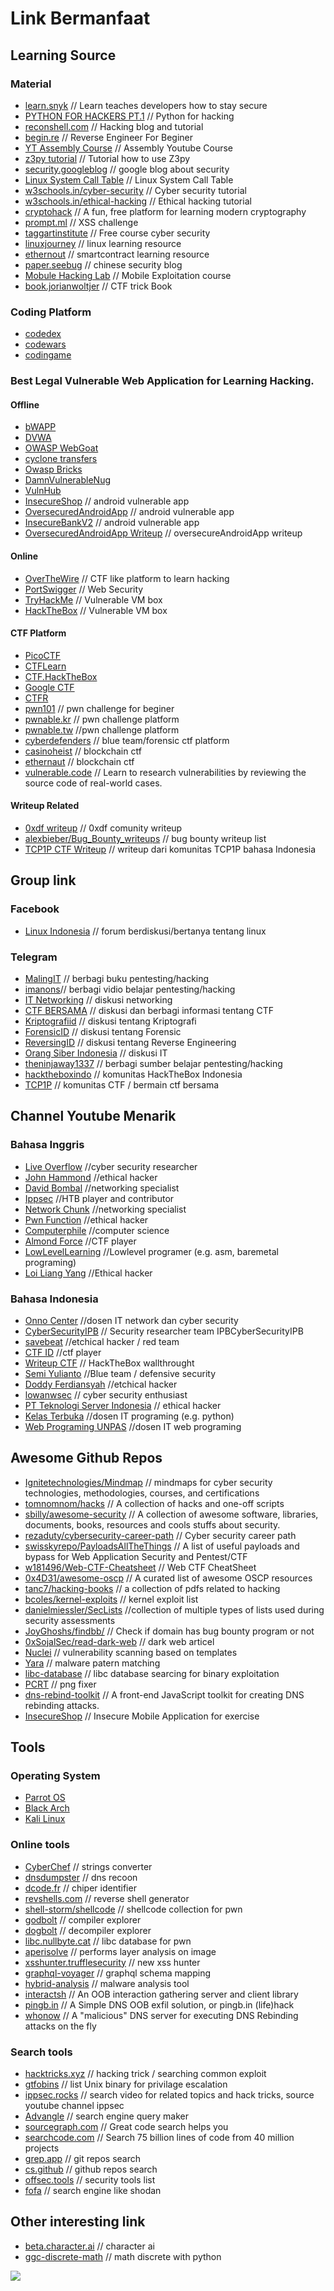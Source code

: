 # Link Bermanfaat

## Learning Source

### Material
- [learn.snyk](https://learn.snyk.io/lessons/) // Learn teaches developers how to stay secure
- [PYTHON FOR HACKERS PT.1](https://drive.google.com/file/d/18zMHrfyiVFIL7KGHI3CTrTi3S5LorEi0/view) // Python for hacking
- [reconshell.com](https://reconshell.com/) // Hacking blog and tutorial
- [begin.re](https://www.begin.re/) // Reverse Engineer For Beginer
- [YT Assembly Course](https://www.youtube.com/playlist?list=PLetF-YjXm-sCH6FrTz4AQhfH6INDQvQSn) // Assembly Youtube Course 
- [z3py tutorial](https://ericpony.github.io/z3py-tutorial/guide-examples.htm) // Tutorial how to use Z3py
- [security.googleblog](https://security.googleblog.com/) // google blog about security
- [Linux System Call Table](https://chromium.googlesource.com/chromiumos/docs/+/HEAD/constants/syscalls.md) // Linux System Call Table
- [w3schools.in/cyber-security](https://www.w3schools.in/cyber-security/tutorials/) // Cyber security tutorial
- [w3schools.in/ethical-hacking](https://www.w3schools.in/ethical-hacking/tutorials/) // Ethical hacking tutorial
- [cryptohack](https://cryptohack.org/) // A fun, free platform for learning modern cryptography 
- [prompt.ml](https://prompt.ml) // XSS challenge
- [taggartinstitute](https://taggartinstitute.org/) // Free course cyber security
- [linuxjourney](https://linuxjourney.com/) // linux learning resource
- [ethernout](https://ethernaut.openzeppelin.com/) // smartcontract learning resource
- [paper.seebug](https://paper.seebug.org/) // chinese security blog
- [Mobule Hacking Lab](https://www.mobilehackinglab.com/) // Mobile Exploitation course
- [book.jorianwoltjer](https://book.jorianwoltjer.com/) // CTF trick Book

### Coding Platform
- [codedex](https://www.codedex.io/)
- [codewars](https://www.codewars.com/)
- [codingame](https://www.codingame.com)

### Best Legal Vulnerable Web Application for Learning Hacking.
#### Offline
- [bWAPP](http://www.itsecgames.com/)
- [DVWA](https://dvwa.co.uk/)
- [OWASP WebGoat](https://owasp.org/www-project-webgoat/)
- [cyclone transfers](https://github.com/thedeadrobots/bwa_cyclone_transfers)
- [Owasp Bricks](https://sechow.com/bricks/)
- [DamnVulnerableNug](https://github.com/HakCat-Tech/DamnVulnerableNug)
- [VulnHub](https://www.vulnhub.com/)
- [InsecureShop](https://github.com/hax0rgb/InsecureShop) // android vulnerable app
- [OversecuredAndroidApp](https://github.com/oversecured/ovaa) // android vulnerable app
- [InsecureBankV2](https://github.com/dineshshetty/Android-InsecureBankv2) // android vulnerable app
- [OversecuredAndroidApp Writeup](https://infosecwriteups.com/exploiting-android-vulnerabilities-with-malicious-third-party-apps-featuring-oversecured-apk-adea3241ce49) // oversecureAndroidApp writeup

#### Online
- [OverTheWire](https://overthewire.org/) // CTF like platform to learn hacking
- [PortSwigger]( https://portswigger.net/) // Web Security
- [TryHackMe](https://tryhackme.com/) // Vulnerable VM box
- [HackTheBox](https://hackthebox.com/) // Vulnerable VM box

#### CTF Platform
- [PicoCTF](https://picoctf.org/) 
- [CTFLearn](https://ctflearn.com/) 
- [CTF.HackTheBox](https://ctf.hackthebox.com/)
- [Google CTF](https://capturetheflag.withgoogle.com/)
- [CTFR](https://rasyidmf.com/)
- [pwn101](https://tryhackme.com/room/pwn101) // pwn challenge for beginer
- [pwnable.kr](https://pwnable.kr/) // pwn challenge platform
- [pwnable.tw](https://pwnable.tw/) //pwn challenge platform
- [cyberdefenders](https://cyberdefenders.org/) // blue team/forensic ctf platform
- [casinoheist](https://casinoheist.xyz/) // blockchain ctf 
- [ethernaut](https://ethernaut.openzeppelin.com/) // blockchain ctf
- [vulnerable.code](https://vulnerable.codes/) // Learn to research vulnerabilities by reviewing the source code of real-world cases.

#### Writeup Related
- [0xdf writeup](https://0xdf.gitlab.io/) // 0xdf comunity writeup
- [alexbieber/Bug_Bounty_writeups](https://github.com/alexbieber/Bug_Bounty_writeups) // bug bounty writeup list
- [TCP1P CTF Writeup](https://github.com/TCP1P/TCP1P_CTF_writeup) // writeup dari komunitas TCP1P bahasa Indonesia

## Group link

### Facebook
- [Linux Indonesia](https://web.facebook.com/groups/linuxidn/) // forum berdiskusi/bertanya tentang linux

### Telegram
- [MalingIT](https://t.me/MalingIT)  // berbagi buku pentesting/hacking
- [imanons](https://t.me/imanons)// berbagi vidio belajar pentesting/hacking
- [IT Networking](https://t.me/IT_Networking) // diskusi networking
- [CTF BERSAMA](https://t.me/ctfbersama) // diskusi dan berbagi informasi tentang CTF
- [Kriptografiid](https://t.me/kriptografiid) // diskusi tentang Kriptografi
- [ForensicID](https://t.me/ForensicaID) // diskusi tentang Forensic
- [ReversingID](https://t.me/ReversingID) // diskusi tentang Reverse Engineering
- [Orang Siber Indonesia](https://t.me/orangsiber) // diskusi IT
- [theninjaway1337](https://t.me/theninjaway1337) // berbagi sumber belajar pentesting/hacking
- [hacktheboxindo](https://t.me/hacktheboxindo) // komunitas HackTheBox Indonesia
- [TCP1P](https://discord.gg/tQBWW2aDDk) // komunitas CTF / bermain ctf bersama

## Channel Youtube Menarik

### Bahasa Inggris
- [Live Overflow](https://www.youtube.com/c/LiveOverflow) //cyber security researcher
- [John Hammond](https://www.youtube.com/c/JohnHammond010) //ethical hacker
- [David Bombal](https://www.youtube.com/c/DavidBombal) //networking specialist
- [Ippsec](https://www.youtube.com/c/ippsec) //HTB player and contributor 
- [Network Chunk](https://www.youtube.com/c/NetworkChuck) //networking specialist
- [Pwn Function](https://www.youtube.com/c/PwnFunction) //ethical hacker
- [Computerphile](https://www.youtube.com/user/Computerphile) //computer science
- [Almond Force](https://www.youtube.com/c/AlmondForce) //CTF player
- [LowLevelLearning](https://www.youtube.com/c/LowLevelLearning/videos) //Lowlevel programer (e.g. asm, baremetal programing)
- [Loi Liang Yang](https://www.youtube.com/c/LoiLiangYang/videos) //Ethical hacker

### Bahasa Indonesia
- [Onno Center](https://www.youtube.com/c/OnnoCenter) //dosen IT network dan cyber security
- [CyberSecurityIPB](https://www.youtube.com/c/CyberSecurityIPB) // Security researcher team IPBCyberSecurityIPB
- [savebeat](https://www.youtube.com/c/savabeat) //etchical hacker / red team
- [CTF ID](https://www.youtube.com/c/CTFID/videos) //ctf player
- [Writeup CTF](https://www.youtube.com/channel/UCRVFC5DDSb89xXmw-qZ8koQ) // HackTheBox wallthrought
- [Semi Yulianto](https://www.youtube.com/c/SemiYulianto) //Blue team / defensive security
- [Doddy Ferdiansyah](https://www.youtube.com/c/DoddyFerdiansyah) //etchical hacker
- [lowanwsec](https://www.youtube.com/channel/UC1A3LU3mEbgJ4P6IEp1BVhg) // cyber security enthusiast
- [PT Teknologi Server Indonesia](https://www.youtube.com/c/PTTeknologiServerIndonesia/videos) // ethical hacker
- [Kelas Terbuka](https://www.youtube.com/c/KelasTerbuka) //dosen IT programing (e.g. python)
- [Web Programing UNPAS](https://www.youtube.com/c/WebProgrammingUNPAS) //dosen IT web programing

## Awesome Github Repos
- [Ignitetechnologies/Mindmap](https://github.com/Ignitetechnologies/Mindmap) // mindmaps for cyber security technologies, methodologies, courses, and certifications
- [tomnomnom/hacks](https://github.com/tomnomnom/hacks) // A collection of hacks and one-off scripts
- [sbilly/awesome-security](https://github.com/sbilly/awesome-security) // A collection of awesome software, libraries, documents, books, resources and cools stuffs about security.
- [rezaduty/cybersecurity-career-path](https://github.com/rezaduty/cybersecurity-career-path) // Cyber security career path
- [swisskyrepo/PayloadsAllTheThings](https://github.com/swisskyrepo/PayloadsAllTheThings) // A list of useful payloads and bypass for Web Application Security and Pentest/CTF
- [w181496/Web-CTF-Cheatsheet](https://github.com/w181496/Web-CTF-Cheatsheet) // Web CTF CheatSheet
- [0x4D31/awesome-oscp](https://github.com/0x4D31/awesome-oscp) // A curated list of awesome OSCP resources
- [tanc7/hacking-books](https://github.com/tanc7/hacking-books) // a collection of pdfs related to hacking
- [bcoles/kernel-exploits](https://github.com/bcoles/kernel-exploits) // kernel exploit list
- [danielmiessler/SecLists](https://github.com/danielmiessler/SecLists) //collection of multiple types of lists used during security assessments
- [JoyGhoshs/findbb/](https://github.com/JoyGhoshs/findbb/) // Check if domain has bug bounty program or not
- [0xSojalSec/read-dark-web](https://github.com/0xSojalSec/read-dark-web) // dark web articel
- [Nuclei](https://github.com/projectdiscovery/nuclei) // vulnerability scanning based on templates
- [Yara](https://github.com/VirusTotal/yara) // malware patern matching
- [libc-database](https://github.com/niklasb/libc-database) // libc database searcing for binary exploitation
- [PCRT](https://github.com/sherlly/PCRT) // png fixer
- [dns-rebind-toolkit](https://github.com/brannondorsey/dns-rebind-toolkit) // A front-end JavaScript toolkit for creating DNS rebinding attacks.
- [InsecureShop](https://github.com/hax0rgb/InsecureShop) // Insecure Mobile Application for exercise

## Tools

### Operating System
- [Parrot OS](https://www.parrotsec.org/) 
- [Black Arch](https://www.blackarch.org/) 
- [Kali Linux](https://www.kali.org/) 

### Online tools
- [CyberChef](https://gchq.github.io/CyberChef/) // strings converter
- [dnsdumpster](https://dnsdumpster.com/) // dns recoon
- [dcode.fr](https://www.dcode.fr/cipher-identifier) // chiper identifier
- [revshells.com](https://www.revshells.com/) // reverse shell generator
- [shell-storm/shellcode](https://shell-storm.org/shellcode/) // shellcode collection for pwn
- [godbolt](https://godbolt.org/) // compiler explorer
- [dogbolt](https://dogbolt.org/) // decompiler explorer
- [libc.nullbyte.cat](https://libc.nullbyte.cat/) // libc database for pwn
- [aperisolve](https://www.aperisolve.com/) // performs layer analysis on image
- [xsshunter.trufflesecurity](https://xsshunter.trufflesecurity.com/) // new xss hunter
- [graphql-voyager](https://ivangoncharov.github.io/graphql-voyager/) // graphql schema mapping
- [hybrid-analysis](https://www.hybrid-analysis.com/) // malware analysis tool
- [interactsh](https://github.com/projectdiscovery/interactsh) // An OOB interaction gathering server and client library
- [pingb.in](https://infosecwriteups.com/a-simple-dns-oob-exfil-solution-or-pingb-in-life-hack-45e6aa44fc49) // A Simple DNS OOB exfil solution, or pingb.in (life)hack
- [whonow](https://github.com/brannondorsey/whonow) // A "malicious" DNS server for executing DNS Rebinding attacks on the fly

### Search tools
- [hacktricks.xyz](https://book.hacktricks.xyz/welcome/readme) // hacking trick / searching common exploit
- [gtfobins](https://gtfobins.github.io/) // list Unix binary for privilage escalation
- [ippsec.rocks](https://ippsec.rocks/) // search video for related topics and hack tricks, source youtube channel ippsec
- [Advangle](http://advangle.com/) // search engine query maker
- [sourcegraph.com](https://sourcegraph.com/) // Great code search helps you
- [searchcode.com](https://searchcode.com) // Search 75 billion lines of code from 40 million projects
- [grep.app](https://grep.app/) // git repos search
- [cs.github](https://cs.github.com/) // github repos search
- [offsec.tools](https://offsec.tools/) // security tools list
- [fofa](https://en.fofa.info/) // search engine like shodan

## Other interesting link
- [beta.character.ai](https://beta.character.ai/) // character ai
- [ggc-discrete-math](https://ggc-discrete-math.github.io/) // math discrete with python

![](https://raw.githubusercontent.com/dimasma0305/Cyber-Security-Learning-Resources/main/Resource_List/list_search_engine.png)
